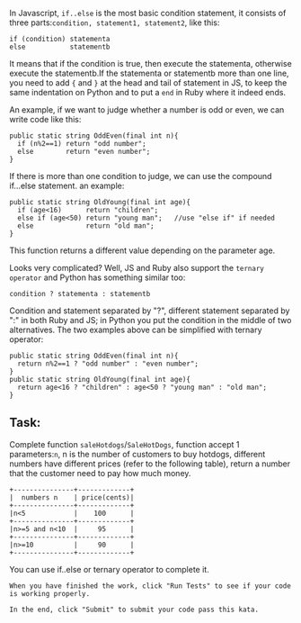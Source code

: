 In Javascript, ```if..else``` is the most basic condition statement,
it consists of three parts:```condition, statement1, statement2```, like this:
```
if (condition) statementa
else           statementb
```

It means that if the condition is true, then execute the statementa, otherwise execute the statementb.If the statementa or statementb more than one line, you need to add ```{``` and ```}``` at the head and tail of statement in JS, to keep the same indentation on Python and to put a `end` in Ruby where it indeed ends.

An example, if we want to judge whether a number is odd or even, we can write code like this:
```
public static string OddEven(final int n){
  if (n%2==1) return "odd number";
  else        return "even number";
}
```

If there is more than one condition to judge, we can use the compound if...else statement. an example:
```
public static string OldYoung(final int age){
  if (age<16)      return "children";
  else if (age<50) return "young man";   //use "else if" if needed
  else             return "old man";
}
```

This function returns a different value depending on the parameter age.

Looks very complicated? Well, JS and Ruby also support the ```ternary operator``` and Python has something similar too:
```
condition ? statementa : statementb
```

Condition and statement separated by "?", different statement separated by ":" in both Ruby and JS; in Python you put the condition in the middle of two alternatives.
The two examples above can be simplified with ternary operator:
```
public static string OddEven(final int n){
  return n%2==1 ? "odd number" : "even number";
}
public static string OldYoung(final int age){
  return age<16 ? "children" : age<50 ? "young man" : "old man";
}
```

## Task:
Complete function ```saleHotdogs```/`SaleHotDogs`, function accept 1  parameters:`n`, n is the number of customers to buy hotdogs, different numbers have different prices (refer to the following table), return a number that the customer need to pay how much money.
```
+---------------+-------------+
|  numbers n    | price(cents)|
+---------------+-------------+
|n<5            |    100      |
+---------------+-------------+
|n>=5 and n<10  |     95      |
+---------------+-------------+
|n>=10          |     90      |
+---------------+-------------+
```
You can use if..else or ternary operator to complete it.
    
    When you have finished the work, click "Run Tests" to see if your code is working properly.
    
    In the end, click "Submit" to submit your code pass this kata.
